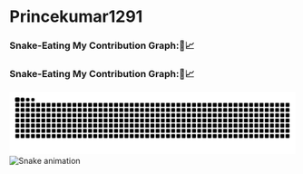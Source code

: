 # Princekumar1291
### Snake-Eating My Contribution Graph:🐍📈

### Snake-Eating My Contribution Graph:🐍📈

<img src="https://raw.githubusercontent.com/bhanupriya-art/bhanupriya-art/output/snake.svg" alt="Snake animation" />


<img src="https://github.com/Princekumar1291/Princekumar1291/blob/main/snake.yml" alt="Snake animation" />
